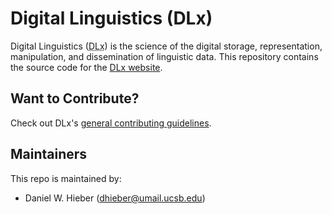 # Digital Linguistics (DLx)
Digital Linguistics (<abbr title='Digital Linguistics'>DLx</abbr>) is the science of the digital storage, representation, manipulation, and dissemination of linguistic data. This repository contains the source code for the [DLx website][2].

## Want to Contribute?
Check out DLx's [general contributing guidelines][1].

## Maintainers
This repo is maintained by:
- Daniel W. Hieber ([dhieber@umail.ucsb.edu](mailto:dhieber@umail.ucsb.edu))

[1]: https://github.com/digitallinguistics/digitallinguistics.github.io/blob/master/CONTRIBUTING.md
[2]: https://digitallinguistics.io

